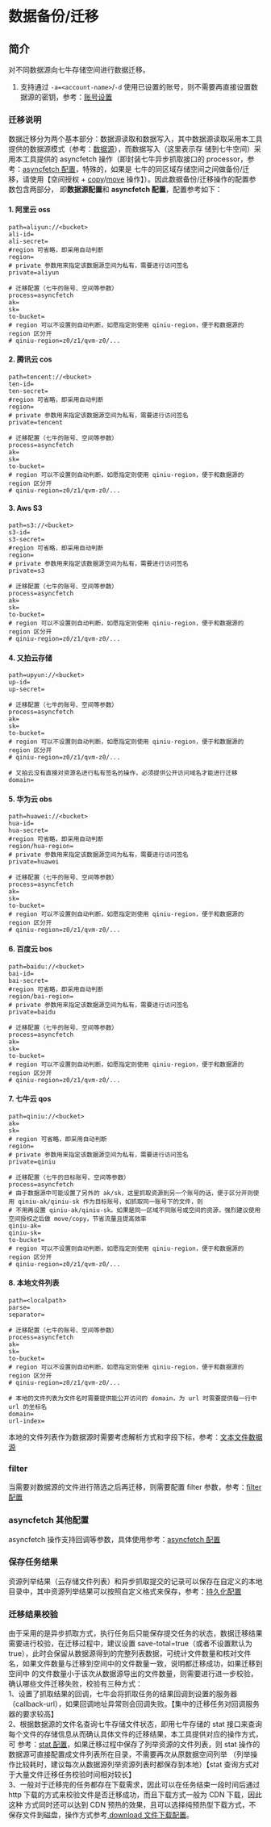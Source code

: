 # 数据备份/迁移

## 简介
对不同数据源向七牛存储空间进行数据迁移。  
1. 支持通过 `-a=<account-name>`/`-d` 使用已设置的账号，则不需要再直接设置数据源的密钥，参考：[账号设置](../README.md#账号设置)  

### 迁移说明
数据迁移分为两个基本部分：数据源读取和数据写入，其中数据源读取采用本工具提供的数据源模式（参考：[数据源](datasource.md)），而数据写入（这里表示存
储到七牛空间）采用本工具提供的 asyncfetch 操作（即封装七牛异步抓取接口的 processor，参考：[asyncfetch 配置](asyncfetch.md)，特殊的，如果是
七牛的同区域存储空间之间做备份/迁移，请使用【空间授权 + [copy](copy.md)/[move](move.md) 操作】）。因此数据备份/迁移操作的配置参数包含两部分，
即**数据源配置**和 **asyncfetch 配置**，配置参考如下：  

#### 1. 阿里云 oss
```
path=aliyun://<bucket>
ali-id=
ali-secret=
#region 可省略，即采用自动判断
region=
# private 参数用来指定该数据源空间为私有，需要进行访问签名
private=aliyun

# 迁移配置（七牛的账号、空间等参数）
process=asyncfetch
ak=
sk=
to-bucket=
# region 可以不设置则自动判断，如愿指定则使用 qiniu-region，便于和数据源的 region 区分开
# qiniu-region=z0/z1/qvm-z0/...
```

#### 2. 腾讯云 cos
```
path=tencent://<bucket>
ten-id=
ten-secret=
#region 可省略，即采用自动判断
region=
# private 参数用来指定该数据源空间为私有，需要进行访问签名
private=tencent

# 迁移配置（七牛的账号、空间等参数）
process=asyncfetch
ak=
sk=
to-bucket=
# region 可以不设置则自动判断，如愿指定则使用 qiniu-region，便于和数据源的 region 区分开
# qiniu-region=z0/z1/qvm-z0/...
```

#### 3. Aws S3
```
path=s3://<bucket>
s3-id=
s3-secret=
#region 可省略，即采用自动判断
region=
# private 参数用来指定该数据源空间为私有，需要进行访问签名
private=s3

# 迁移配置（七牛的账号、空间等参数）
process=asyncfetch
ak=
sk=
to-bucket=
# region 可以不设置则自动判断，如愿指定则使用 qiniu-region，便于和数据源的 region 区分开
# qiniu-region=z0/z1/qvm-z0/...
```

#### 4. 又拍云存储
```
path=upyun://<bucket>
up-id=
up-secret=

# 迁移配置（七牛的账号、空间等参数）
process=asyncfetch
ak=
sk=
to-bucket=
# region 可以不设置则自动判断，如愿指定则使用 qiniu-region，便于和数据源的 region 区分开
# qiniu-region=z0/z1/qvm-z0/...

# 又拍云没有直接对资源名进行私有签名的操作，必须提供公开访问域名才能进行迁移
domain=
```

#### 5. 华为云 obs
```
path=huawei://<bucket>
hua-id=
hua-secret=
#region 可省略，即采用自动判断
region/hua-region=
# private 参数用来指定该数据源空间为私有，需要进行访问签名
private=huawei

# 迁移配置（七牛的账号、空间等参数）
process=asyncfetch
ak=
sk=
to-bucket=
# region 可以不设置则自动判断，如愿指定则使用 qiniu-region，便于和数据源的 region 区分开
# qiniu-region=z0/z1/qvm-z0/...
```

#### 6. 百度云 bos
```
path=baidu://<bucket>
bai-id=
bai-secret=
#region 可省略，即采用自动判断
region/bai-region=
# private 参数用来指定该数据源空间为私有，需要进行访问签名
private=baidu

# 迁移配置（七牛的账号、空间等参数）
process=asyncfetch
ak=
sk=
to-bucket=
# region 可以不设置则自动判断，如愿指定则使用 qiniu-region，便于和数据源的 region 区分开
# qiniu-region=z0/z1/qvm-z0/...
```

#### 7. 七牛云 qos
```
path=qiniu://<bucket>
ak=
sk=
# region 可省略，即采用自动判断
region=
# private 参数用来指定该数据源空间为私有，需要进行访问签名
private=qiniu

# 迁移配置（七牛的目标账号、空间等参数）
process=asyncfetch
# 由于数据源中可能设置了另外的 ak/sk，这里抓取资源到另一个账号的话，便于区分开则使用 qiniu-ak/qiniu-sk 作为目标账号，如抓取同一账号下的文件，则
# 不用再设置 qiniu-ak/qiniu-sk。如果是同一区域不同账号或空间的资源，强烈建议使用空间授权之后做 move/copy，节省流量且提高效率
qiniu-ak=
qiniu-sk=
to-bucket=
# region 可以不设置则自动判断，如愿指定则使用 qiniu-region，便于和数据源的 region 区分开
# qiniu-region=z0/z1/qvm-z0/...
```

#### 8. 本地文件列表
```
path=<localpath>
parse=
separator=

# 迁移配置（七牛的账号、空间等参数）
process=asyncfetch
ak=
sk=
to-bucket=
# region 可以不设置则自动判断，如愿指定则使用 qiniu-region，便于和数据源的 region 区分开
# qiniu-region=z0/z1/qvm-z0/...

# 本地的文件列表为文件名时需要提供能公开访问的 domain，为 url 时需要提供每一行中 url 的坐标名
domain=
url-index=
```  
本地的文件列表作为数据源时需要考虑解析方式和字段下标，参考：[文本文件数据源](datasource.md#2-file-文本文件行读取)  

### filter
当需要对数据源的文件进行筛选之后再迁移，则需要配置 filter 参数，参考：[filter 配置](filter.md)  

### asyncfetch 其他配置
asyncfetch 操作支持回调等参数，具体使用参考：[asyncfetch 配置](asyncfetch.md)  

### 保存任务结果
资源列举结果（云存储文件列表）和异步抓取提交的记录可以保存在自定义的本地目录中，其中资源列举结果可以按照自定义格式来保存，参考：[持久化配置](resultsave.md)  

### 迁移结果校验
由于采用的是异步抓取方式，执行任务后只能保存提交任务的状态，数据迁移结果需要进行校验，在迁移过程中，建议设置 save-total=true（或者不设置默认为 
true），此时会保留从数据源得到的完整列表数据，可统计文件数量和核对文件名，如果文件数量与迁移到空间中的文件数量一致，说明都迁移成功，如果迁移到空间中
的文件数量小于该次从数据源导出的文件数量，则需要进行进一步校验，确认哪些文件迁移失败，校验有三种方式：  
1、设置了抓取结果的回调，七牛会将抓取任务的结果回调到设置的服务器（callback-url），如果回调地址异常则会回调失败。【集中的迁移任务对回调服务器的要求较高】  
2、根据数据源的文件名查询七牛存储文件状态，即用七牛存储的 stat 接口来查询每个文件的存储信息从而确认具体文件的迁移结果，本工具提供对应的操作方式，可
参考：[stat 配置](stat.md)，如果迁移过程中保存了列举资源的文件列表，则 stat 操作的数据源可直接配置成文件列表所在目录，不需要再次从原数据空间列举
（列举操作比较耗时，建议每次从数据源列举资源列表时都保存到本地）【stat 查询方式对于大量文件迁移任务校验时间相对较长】  
3、一般对于迁移完的任务都存在下载需求，因此可以在任务结束一段时间后通过 http 下载的方式来校验文件是否迁移成功，而且下载方式一般为 CDN 下载，因此这种
方式同时还可以达到 CDN 预热的效果，且可以选择纯预热型下载方式，不保存文件到磁盘，操作方式参考[ download 文件下载配置](downloadfile.md)。  
